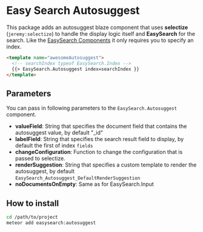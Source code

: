 Easy Search Autosuggest
=====================

This package adds an autosuggest blaze component that uses __selectize__ (`jeremy:selectize`) to handle the display logic itself and
__EasySearch__ for the search. Like the [EasySearch Components](#putInLink) it only requires you to specify an index.

```html
<template name="awesomeAutosuggest">
  <!-- searchIndex typeof EasySearch.Index -->
  {{> EasySearch.Autosuggest index=searchIndex }}
</template>
```

## Parameters

You can pass in following parameters to the `EasySearch.Autosuggest` component.
* __valueField__: String that specifies the document field that contains the autosuggest value, by default "_id"
* __labelField__: String that specifies the search result field to display, by default the first of index `fields`
* __changeConfiguration__: Function to change the configuration that is passed to selectize.
* __renderSuggestion__: String that specifies a custom template to render the autosuggest, by default `EasySearch_Autosuggest_DefaultRenderSuggestion`
* __noDocumentsOnEmpty__: Same as for EasySearch.Input

## How to install

```sh
cd /path/to/project
meteor add easysearch:autosuggest
```
